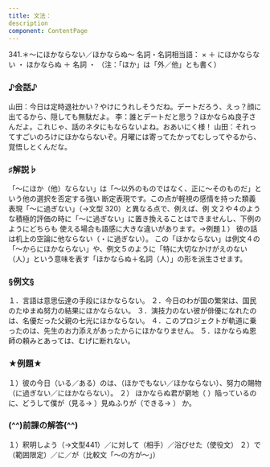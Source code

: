 ```yaml
---
title: 文法：
description
component: ContentPage
---
```



341.＊～にほかならない／ほかならぬ～
名詞・名詞相当語： × ＋ にほかならない ・ ほかならぬ ＋ 名詞 ・
（注：「ほか」は「外／他」とも書く）
### ♪会話♪
山田：今日は定時退社かい？やけにうれしそうだね。デートだろう、えっ？顔に出てるから、隠しても無駄だよ。
李：誰とデートだと思う？ほかならぬ良子さんだよ。これじゃ、話のネタにもならないよね。おあいにく様！
山田：それってすごいのろけにほかならないぞ。月曜には寄ってたかってむしってやるから、覚悟しとくんだな。
### ♯解説♭
「～にほか（他）ならない」は「～以外のものではなく、正に～そのものだ」という他の選択を否定する強い 断定表現です。この点が軽視の感情を持った類義表現「～に過ぎない」（→文型 320）と異なる点で、例えば、例 文２や４のような積極的評価の時に「～に過ぎない」に置き換えることはできませんし、下例のようにどちらも 使える場合も語感に大きな違いがあります。→例題１）
彼の話は机上の空論に他ならない（・に過ぎない）。
この「ほかならない」は例文４の「～からにほかならない」や、例文５のように「特に大切なかけがえのない
（人）」という意味を表す「ほかならぬ＋名詞（人）」の形を派生させます。
### §例文§
１．言語は意思伝達の手段にほかならない。
２．今日のわが国の繁栄は、国民のたゆまぬ努力の結果にほかならない。
３．演技力のない彼が俳優になれたのは、名優だった父親の七光にほかならない。
４．このプロジェクトが軌道に乗ったのは、先生のお力添えがあったからにほかなりません。
５．ほかならぬ恩師の頼みとあっては、むげに断れない。
### ★例題★
１）彼の今日（いる／ある）のは、（ほかでもない／ほかならない）、努力の賜物（に過ぎない／にほかならない）。
２） ほかならぬ君が窮地（ ）陥っているのに、どうして僕が（見る→ ）見ぬふりが（できる→ ）
か。      
### (^^)前課の解答(^^)
１）釈明しよう（→文型441）／に対して（相手）／浴びせた（使役文）
２）で（範囲限定）／に／が（比較文「～の方が～」）
